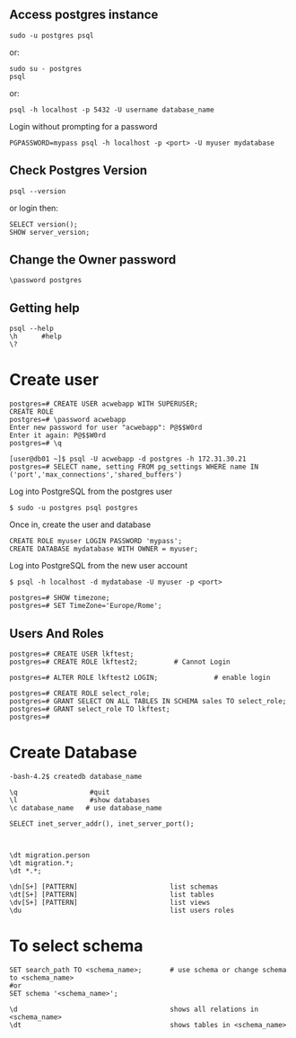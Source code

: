 ## Access postgres instance
```
sudo -u postgres psql
```
or:
```
sudo su - postgres
psql
```
or:
```
psql -h localhost -p 5432 -U username database_name
````
Login without prompting for a password
```
PGPASSWORD=mypass psql -h localhost -p <port> -U myuser mydatabase
```

## Check Postgres Version
```
psql --version
```
or login then:
```
SELECT version();
SHOW server_version;
```
## Change the Owner password
```
\password postgres
```

## Getting help
```
psql --help
\h      #help
\?
```

# Create user
```
postgres=# CREATE USER acwebapp WITH SUPERUSER;
CREATE ROLE
postgres=# \password acwebapp
Enter new password for user "acwebapp": P@$$W0rd
Enter it again: P@$$W0rd
postgres=# \q

[user@db01 ~]$ psql -U acwebapp -d postgres -h 172.31.30.21
postgres=# SELECT name, setting FROM pg_settings WHERE name IN ('port','max_connections','shared_buffers')
```


Log into PostgreSQL from the postgres user
```
$ sudo -u postgres psql postgres
```
Once in, create the user and database
```
CREATE ROLE myuser LOGIN PASSWORD 'mypass';
CREATE DATABASE mydatabase WITH OWNER = myuser;
```
Log into PostgreSQL from the new user account
```
$ psql -h localhost -d mydatabase -U myuser -p <port>
```



```
postgres=# SHOW timezone;
postgres=# SET TimeZone='Europe/Rome';
```

## Users And Roles
```
postgres=# CREATE USER lkftest;
postgres=# CREATE ROLE lkftest2;         # Cannot Login

postgres=# ALTER ROLE lkftest2 LOGIN;              # enable login

postgres=# CREATE ROLE select_role;
postgres=# GRANT SELECT ON ALL TABLES IN SCHEMA sales TO select_role;
postgres=# GRANT select_role TO lkftest;
postgres=# 
```


# Create Database 
```
-bash-4.2$ createdb database_name
```


```
\q                  #quit
\l                  #show databases
\c database_name   # use database_name

SELECT inet_server_addr(), inet_server_port();



\dt migration.person
\dt migration.*;
\dt *.*;

\dn[S+] [PATTERN]                       list schemas
\dt[S+] [PATTERN]                       list tables
\dv[S+] [PATTERN]                       list views
\du                                     list users roles 
```

# To select schema
```
SET search_path TO <schema_name>;       # use schema or change schema to <schema_name>
#or
SET schema '<schema_name>';

\d                                      shows all relations in <schema_name>
\dt                                     shows tables in <schema_name>
```



